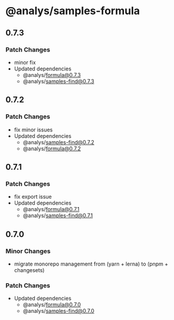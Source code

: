 # @analys/samples-formula

## 0.7.3

### Patch Changes

- minor fix
- Updated dependencies
  - @analys/formula@0.7.3
  - @analys/samples-find@0.7.3

## 0.7.2

### Patch Changes

- fix minor issues
- Updated dependencies
  - @analys/samples-find@0.7.2
  - @analys/formula@0.7.2

## 0.7.1

### Patch Changes

- fix export issue
- Updated dependencies
  - @analys/formula@0.7.1
  - @analys/samples-find@0.7.1

## 0.7.0

### Minor Changes

- migrate monorepo management from (yarn + lerna) to (pnpm + changesets)

### Patch Changes

- Updated dependencies
  - @analys/formula@0.7.0
  - @analys/samples-find@0.7.0
